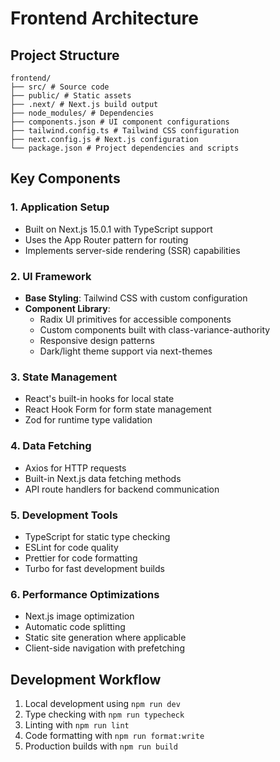 # Frontend Architecture

## Project Structure

```
frontend/
├── src/ # Source code
├── public/ # Static assets
├── .next/ # Next.js build output
├── node_modules/ # Dependencies
├── components.json # UI component configurations
├── tailwind.config.ts # Tailwind CSS configuration
├── next.config.js # Next.js configuration
└── package.json # Project dependencies and scripts
```

## Key Components

### 1. Application Setup
- Built on Next.js 15.0.1 with TypeScript support
- Uses the App Router pattern for routing
- Implements server-side rendering (SSR) capabilities

### 2. UI Framework
- **Base Styling**: Tailwind CSS with custom configuration
- **Component Library**: 
  - Radix UI primitives for accessible components
  - Custom components built with class-variance-authority
  - Responsive design patterns
  - Dark/light theme support via next-themes

### 3. State Management
- React's built-in hooks for local state
- React Hook Form for form state management
- Zod for runtime type validation

### 4. Data Fetching
- Axios for HTTP requests
- Built-in Next.js data fetching methods
- API route handlers for backend communication

### 5. Development Tools
- TypeScript for static type checking
- ESLint for code quality
- Prettier for code formatting
- Turbo for fast development builds

### 6. Performance Optimizations
- Next.js image optimization
- Automatic code splitting
- Static site generation where applicable
- Client-side navigation with prefetching

## Development Workflow
1. Local development using `npm run dev`
2. Type checking with `npm run typecheck`
3. Linting with `npm run lint`
4. Code formatting with `npm run format:write`
5. Production builds with `npm run build`
